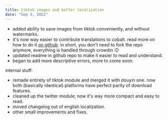 ```yaml
---
title: tiktok images and better localization
date: "Sep 3, 2022"
---
```


- added ability to save images from tiktok conveniently, and without watermarks.
- it's now way easier to contribute translations to cobalt. read more on how to do it [on github](https://github.com/pfernandez98/cobalt#how-to-contribute-translations). in short, you don't need to fork the repo anymore, everything is handled through crowdin :D
- updated readme in github repo to make it easier to read and understand.
- began to add more descriptive errors, more to come soon.

internal stuff:
- remade entirety of tiktok module and merged it with douyin one. now both (basically identical) platforms have perfect parity of download features.
- cleaned up the twitter module, now it's way more compact and easy to read.
- moved changelog out of english localization.
- other small improvements and fixes.
